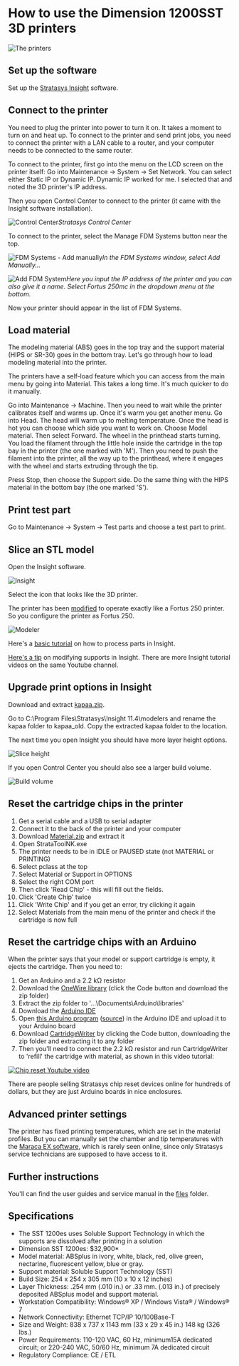 # How to use the Dimension 1200SST 3D printers

![The printers](images/printers.jpg)
## Set up the software

Set up the [Stratasys Insight](files/InsightTo114-64Test-off.exe) software.

## Connect to the printer

You need to plug the printer into power to turn it on. It takes a moment to turn on and heat up. To connect to the printer and send print jobs, you need to connect the printer with a LAN cable to a router, and your computer needs to be connected to the same router.

To connect to the printer, first go into the menu on the LCD screen on the printer itself: Go into Maintenance -> System -> Set Network. You can select either Static IP or Dynamic IP. Dynamic IP worked for me. I selected that and noted the 3D printer's IP address.

Then you open Control Center to connect to the printer (it came with the Insight software installation).

![Control Center](images/control_center.jpg)*Stratasys Control Center*

To connect to the printer, select the Manage FDM Systems button near the top.

![FDM Systems - Add manually](images/fdm_systems-add_manually.jpg)*In the FDM Systems window, select Add Manually...*

![Add FDM System](images/add_fdm_system.jpg)*Here you input the IP address of the printer and you can also give it a name. Select Fortus 250mc in the dropdown menu at the bottom.*

Now your printer should appear in the list of FDM Systems.

## Load material

The modeling material (ABS) goes in the top tray and the support material (HIPS or SR-30) goes in the bottom tray. Let's go through how to load modeling material into the printer.

The printers have a self-load feature which you can access from the main menu by going into Material. This takes a long time. It's much quicker to do it manually.

Go into Maintenance -> Machine. Then you need to wait while the printer calibrates itself and warms up. Once it's warm you get another menu. Go into Head. The head will warm up to melting temperature. Once the head is hot you can choose which side you want to work on. Choose Model material. Then select Forward. The wheel in the printhead starts turning. You load the filament through the little hole inside the cartridge in the top bay in the printer (the one marked with 'M'). Then you need to push the filament into the printer, all the way up to the printhead, where it engages with the wheel and starts extruding through the tip.

Press Stop, then choose the Support side. Do the same thing with the HIPS material in the bottom bay (the one marked 'S').

## Print test part

Go to Maintenance -> System -> Test parts and choose a test part to print.
## Slice an STL model

Open the Insight software. 

![Insight](images/insight.jpg)

Select the icon that looks like the 3D printer.

The printer has been [modified](https://www.reddit.com/r/3Dprinting/comments/atwlq6/stratasys_insight_and_dimension_1200_sst/) to operate exactly like a Fortus 250 printer. So you configure the printer as Fortus 250.

![Modeler](images/modeler.jpg)

Here's a  [basic tutorial](https://www.youtube.com/watch?v=jisB9HIgxOc) on how to process parts in Insight.

[Here's a tip](https://www.youtube.com/watch?v=HfuPfBoaE1U) on modifying supports in Insight. There are more Insight tutorial videos on the same Youtube channel.

## Upgrade print options in Insight

Download and extract [kapaa.zip](files/kapaa.zip).

Go to C:\Program Files\Stratasys\Insight 11.4\modelers and rename the kapaa folder to kapaa_old. Copy the extracted kapaa folder to the location.

The next time you open Insight you should have more layer height options.

![Slice height](images/slice_height.jpg)

If you open Control Center you should also see a larger build volume.

![Build volume](images/build_volume.jpg)

## Reset the cartridge chips in the printer

1. Get a serial cable and a USB to serial adapter
1. Connect it to the back of the printer and your computer
1. Download [Material.zip](https://github.com/FabLabIsafjordur/stratasys/blob/main/files/Material.zip) and extract it
1. Open StrataToolNK.exe
1. The printer needs to be in IDLE or PAUSED state (not MATERIAL or PRINTING)
1. Select pclass at the top
1. Select Material or Support in OPTIONS
1. Select the right COM port
1. Then click 'Read Chip' - this will fill out the fields.
1. Click 'Create Chip' twice
1. Click 'Write Chip' and if you get an error, try clicking it again
1. Select Materials from the main menu of the printer and check if the cartridge is now full

## Reset the cartridge chips with an Arduino
When the printer says that your model or support cartridge is empty, it ejects the cartridge. Then you need to:

1. Get an Arduino and a 2.2 kΩ resistor
1. Download the [OneWire library](https://github.com/PaulStoffregen/OneWire) (click the Code button and download the zip folder)
1. Extract the zip folder to '...\Documents\Arduino\libraries'
1. Download the [Arduino IDE](https://www.arduino.cc/en/software)
1. Open [this Arduino program](files/onewireProxy.ino/) ([source](https://github.com/meawoppl/eepromTool-ds2433)) in the Arduino IDE and upload it to your Arduino board
1. Download [CartridgeWriter](https://github.com/slaytonrnd/CartridgeWriter) by clicking the Code button, downloading the zip folder and extracting it to any folder
1. Then you'll need to connect the 2.2 kΩ resistor and run CartridgeWriter to 'refill' the cartridge with material, as shown in this video tutorial:

[![Chip reset Youtube video](images/chip_reset_play.jpg)](https://www.youtube.com/watch?v=M94D-Pot6c8)

There are people selling Stratasys chip reset devices online for hundreds of dollars, but they are just Arduino boards in nice enclosures.

## Advanced printer settings

The printer has fixed printing temperatures, which are set in the material profiles. But you can manually set the chamber and tip temperatures with the [Maraca EX software](files/MaracaEX-V440-4274.zip), which is rarely seen online, since only Stratasys service technicians are supposed to have access to it.

## Further instructions

You'll can find the user guides and service manual in the [files](https://github.com/FabLabIsafjordur/stratasys/tree/main/files) folder.

## Specifications

- The SST 1200es uses Soluble Support Technology in which the supports are dissolved after printing in a solution
- Dimension SST 1200es: $32,900*
- Model material:
ABSplus in ivory, white, black, red, olive green, nectarine, fluorescent yellow, blue or gray.
- Support material:
Soluble Support Technology (SST)
- Build Size:
254 x 254 x 305 mm (10 x 10 x 12 inches)
- Layer Thickness:
.254 mm (.010 in.) or .33 mm. (.013 in.) of precisely deposited ABSplus model and support material.
- Workstation Compatibility:
Windows® XP / Windows Vista® / Windows® 7
- Network Connectivity:
Ethernet TCP/IP 10/100Base-T
- Size and Weight:
838 x 737 x 1143 mm (33 x 29 x 45 in.)
148 kg (326 lbs.)
- Power Requirements:
110-120 VAC, 60 Hz, minimum15A dedicated circuit;
or 220-240 VAC, 50/60 Hz, minimum 7A dedicated circuit
- Regulatory Compliance:
CE / ETL
